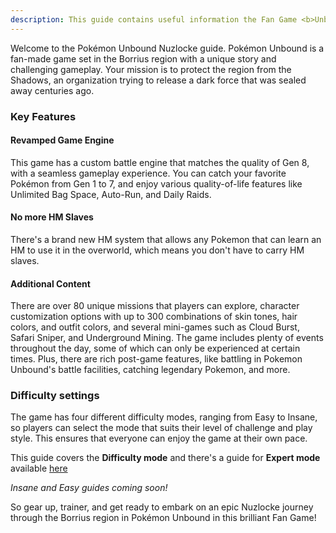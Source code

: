 ```yaml
---
description: This guide contains useful information the Fan Game <b>Unbound</b> Nuzlockes. It describes the story, some of the game's unique features, lists available Pokémon, the number of encounters, and detailed overviews of all Boss battles.
---
```



Welcome to the Pokémon Unbound Nuzlocke guide. Pokémon Unbound is a fan-made game set in the Borrius region with a unique story and challenging gameplay. Your mission is to protect the region from the Shadows, an organization trying to release a dark force that was sealed away centuries ago.

### Key Features

#### Revamped Game Engine

This game has a custom battle engine that matches the quality of Gen 8, with a seamless gameplay experience. You can catch your favorite Pokémon from Gen 1 to 7, and enjoy various quality-of-life features like Unlimited Bag Space, Auto-Run, and Daily Raids.

#### No more HM Slaves

There's a brand new HM system that allows any Pokemon that can learn an HM to use it in the overworld, which means you don't have to carry HM slaves.

#### Additional Content

There are over 80 unique missions that players can explore, character customization options with up to 300 combinations of skin tones, hair colors, and outfit colors, and several mini-games such as Cloud Burst, Safari Sniper, and Underground Mining. The game includes plenty of events throughout the day, some of which can only be experienced at certain times. Plus, there are rich post-game features, like battling in Pokemon Unbound's battle facilities, catching legendary Pokemon, and more.

### Difficulty settings

The game has four different difficulty modes, ranging from Easy to Insane, so players can select the mode that suits their level of challenge and play style. This ensures that everyone can enjoy the game at their own pace.

This guide covers the **Difficulty mode** and there's a guide for **Expert mode** available [here](/guides/unbound-expert)

_Insane and Easy guides coming soon!_

So gear up, trainer, and get ready to embark on an epic Nuzlocke journey through the Borrius region in Pokémon Unbound in this brilliant Fan Game!
